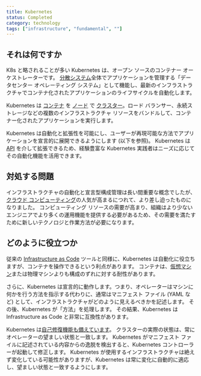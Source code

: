 ```yaml
---
title: Kubernetes
status: Completed
category: technology
tags: ["infrastructure", "fundamental", ""]
---
```


## それは何ですか

K8s と略されることが多い Kubernetes は、オープン ソースのコンテナー オーケストレーターです。
[分散システム](/distributed-systems/)全体でアプリケーションを管理する「データセンター オペレーティング システム」として機能し、最新のインフラストラクチャでコンテナ化されたアプリケーションのライフサイクルを自動化します。

Kubernetes は [コンテナ](/container/) を [ノード](/nodes/) で [クラスター](/cluster/)。ロード バランサー、永続ストレージなどの複数のインフラストラクチャ リソースをバンドルして、コンテナー化されたアプリケーションを実行します。

Kubernetes は自動化と拡張性を可能にし、ユーザーが再現可能な方法でアプリケーションを宣言的に展開できるようにします (以下を参照)。
Kubernetes は [API](/application-programming-interface/) を介して拡張できるため、経験豊富な Kubernetes 実践者はニーズに応じてその自動化機能を活用できます。

## 対処する問題

インフラストラクチャの自動化と宣言型構成管理は長い間重要な概念でしたが、[クラウド コンピューティング](/cloud-computing/)の人気が高まるにつれて、より差し迫ったものになりました。
コンピューティング リソースの需要が高まり、組織はより少ないエンジニアでより多くの運用機能を提供する必要があるため、その需要を満たすために新しいテクノロジと作業方法が必要になります。

## どのように役立つか

従来の [Infrastructure as Code](/infrastructure-as-code/) ツールと同様に、Kubernetes は自動化に役立ちますが、コンテナを操作できるという利点があります。
コンテナは、[仮想マシン](/virtual-machine/)または物理マシンよりも構成のずれに対する耐性があります。

さらに、Kubernetes は宣言的に動作します。つまり、オペレーターはマシンに何かを行う方法を指示する代わりに、通常はマニフェスト ファイル (YAML など) として、インフラストラクチャがどのように見えるべきかを記述します。
その後、Kubernetes が「方法」を処理します。
その結果、Kubernetes は Infrastructure as Code と非常に互換性があります。

Kubernetes は[自己修復機能も備えています](/self-healing/)。
クラスターの実際の状態は、常にオペレーターの望ましい状態と一致します。
Kubernetes がマニフェスト ファイルに記述されている内容からの逸脱を検出すると、Kubernetes コントローラーが起動して修正します。
Kubernetes が使用するインフラストラクチャは絶えず変化している可能性がありますが、Kubernetes は常に変化に自動的に適応し、望ましい状態と一致するようにします。
